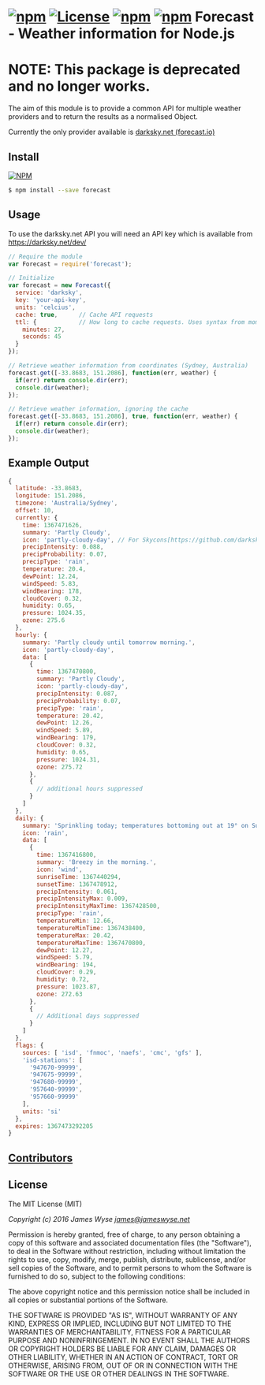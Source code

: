 [![npm](http://img.shields.io/npm/v/forecast.svg?style=flat-square)](http://npmjs.org/package/forecast) [![License](http://img.shields.io/:license-mit-blue.svg?style=flat-square)](http://jameswyse.mit-license.org) [![npm](http://img.shields.io/david/jameswyse/forecast.svg?style=flat-square)](http://npmjs.org/package/forecast) [![npm](http://img.shields.io/david/dev/jameswyse/forecast.svg?style=flat-square)](http://npmjs.org/package/forecast)
Forecast - Weather information for Node.js
=================================================

# NOTE: This package is deprecated and no longer works.

The aim of this module is to provide a common API for multiple weather providers and to return the results as a normalised Object.

Currently the only provider available is [darksky.net (forecast.io)](http://darksky.net)

## Install

[![NPM](https://nodei.co/npm/forecast.png)](https://nodei.co/npm/forecast/)

```bash
$ npm install --save forecast
```

## Usage
To use the darksky.net API you will need an API key which is available from https://darksky.net/dev/


```javascript
// Require the module
var Forecast = require('forecast');

// Initialize
var forecast = new Forecast({
  service: 'darksky',
  key: 'your-api-key',
  units: 'celcius',
  cache: true,      // Cache API requests
  ttl: {            // How long to cache requests. Uses syntax from moment.js: http://momentjs.com/docs/#/durations/creating/
    minutes: 27,
    seconds: 45
  }
});

// Retrieve weather information from coordinates (Sydney, Australia)
forecast.get([-33.8683, 151.2086], function(err, weather) {
  if(err) return console.dir(err);
  console.dir(weather);
});

// Retrieve weather information, ignoring the cache
forecast.get([-33.8683, 151.2086], true, function(err, weather) {
  if(err) return console.dir(err);
  console.dir(weather);
});
```


## Example Output
```javascript
{
  latitude: -33.8683,
  longitude: 151.2086,
  timezone: 'Australia/Sydney',
  offset: 10,
  currently: {
    time: 1367471626,
    summary: 'Partly Cloudy',
    icon: 'partly-cloudy-day', // For Skycons[https://github.com/darkskyapp/skycons]
    precipIntensity: 0.088,
    precipProbability: 0.07,
    precipType: 'rain',
    temperature: 20.4,
    dewPoint: 12.24,
    windSpeed: 5.83,
    windBearing: 178,
    cloudCover: 0.32,
    humidity: 0.65,
    pressure: 1024.35,
    ozone: 275.6
  },
  hourly: {
    summary: 'Partly cloudy until tomorrow morning.',
    icon: 'partly-cloudy-day',
    data: [
      {
        time: 1367470800,
        summary: 'Partly Cloudy',
        icon: 'partly-cloudy-day',
        precipIntensity: 0.087,
        precipProbability: 0.07,
        precipType: 'rain',
        temperature: 20.42,
        dewPoint: 12.26,
        windSpeed: 5.89,
        windBearing: 179,
        cloudCover: 0.32,
        humidity: 0.65,
        pressure: 1024.31,
        ozone: 275.72
      },
      {
        // additional hours suppressed
      }
    ]
  },
  daily: {
    summary: 'Sprinkling today; temperatures bottoming out at 19° on Sunday.',
    icon: 'rain',
    data: [
      {
        time: 1367416800,
        summary: 'Breezy in the morning.',
        icon: 'wind',
        sunriseTime: 1367440294,
        sunsetTime: 1367478912,
        precipIntensity: 0.061,
        precipIntensityMax: 0.009,
        precipIntensityMaxTime: 1367428500,
        precipType: 'rain',
        temperatureMin: 12.66,
        temperatureMinTime: 1367438400,
        temperatureMax: 20.42,
        temperatureMaxTime: 1367470800,
        dewPoint: 12.27,
        windSpeed: 5.79,
        windBearing: 194,
        cloudCover: 0.29,
        humidity: 0.72,
        pressure: 1023.87,
        ozone: 272.63
      },
      {
        // Additional days suppressed
      }
    ]
  },
  flags: {
    sources: [ 'isd', 'fnmoc', 'naefs', 'cmc', 'gfs' ],
    'isd-stations': [
      '947670-99999',
      '947675-99999',
      '947680-99999',
      '957640-99999',
      '957660-99999'
    ],
    units: 'si'
  },
  expires: 1367473292205
}
```

## [Contributors](https://github.com/jameswyse/forecast/graphs/contributors)

## License
The MIT License (MIT)

*Copyright (c) 2016 James Wyse <james@jameswyse.net>*

Permission is hereby granted, free of charge, to any person obtaining a copy of this software and associated documentation files (the "Software"), to deal in the Software without restriction, including without limitation the rights to use, copy, modify, merge, publish, distribute, sublicense, and/or sell copies of the Software, and to permit persons to whom the Software is furnished to do so, subject to the following conditions:

The above copyright notice and this permission notice shall be included in all copies or substantial portions of the Software.

THE SOFTWARE IS PROVIDED "AS IS", WITHOUT WARRANTY OF ANY KIND, EXPRESS OR IMPLIED, INCLUDING BUT NOT LIMITED TO THE WARRANTIES OF MERCHANTABILITY, FITNESS FOR A PARTICULAR PURPOSE AND NONINFRINGEMENT. IN NO EVENT SHALL THE AUTHORS OR COPYRIGHT HOLDERS BE LIABLE FOR ANY CLAIM, DAMAGES OR OTHER LIABILITY, WHETHER IN AN ACTION OF CONTRACT, TORT OR OTHERWISE, ARISING FROM, OUT OF OR IN CONNECTION WITH THE SOFTWARE OR THE USE OR OTHER DEALINGS IN THE SOFTWARE.
